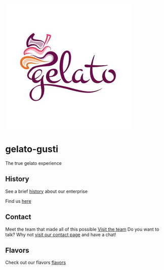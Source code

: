 ![Logo gelato-gusti](./gelato_logo.jpg)

# gelato-gusti

The true gelato experience

## History

See a brief [history](history.md) about our enterprise

Find us [here](./location.md)

## Contact

Meet the team that made all of this possible [Visit the team](team-page.md)
Do you want to talk? Why not [visit our contact page](ContactPage.md) and have a chat!

## Flavors

Check out our flavors [flavors](./flavors.md)

